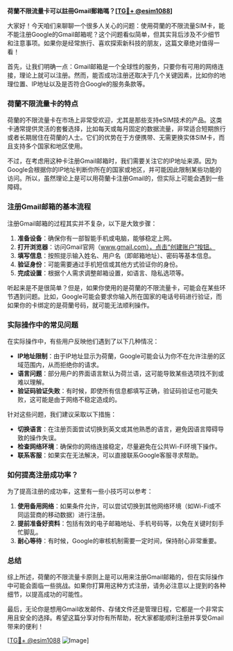 **荷蘭不限流量卡可以註冊Gmail郵箱嗎？[[TG💪+ @esim1088](https://t.me/s/esim1088)]**

大家好！今天咱们来聊聊一个很多人关心的问题：使用荷蘭的不限流量SIM卡，能不能注册Google的Gmail邮箱呢？这个问题看似简单，但其实背后涉及不少细节和注意事项。如果你是经常旅行、喜欢探索新科技的朋友，这篇文章绝对值得一看！

首先，让我们明确一点：Gmail邮箱是一个全球性的服务，只要你有可用的网络连接，理论上就可以注册。然而，能否成功注册还取决于几个关键因素，比如你的地理位置、IP地址以及是否符合Google的服务条款等。

### 荷蘭不限流量卡的特点

荷蘭的不限流量卡在市场上非常受欢迎，尤其是那些支持eSIM技术的产品。这类卡通常提供灵活的套餐选择，比如每天或每月固定的数据流量，非常适合短期旅行或者长期居住在荷蘭的人士。它们的优势在于方便携带、无需更换实体SIM卡，而且支持多个国家和地区使用。

不过，在考虑用这种卡注册Gmail邮箱时，我们需要关注它的IP地址来源。因为Google会根据你的IP地址判断你所在的国家或地区，并可能因此限制某些功能的访问。所以，虽然理论上是可以用荷蘭卡注册Gmail的，但实际上可能会遇到一些障碍。

### 注册Gmail邮箱的基本流程

注册Gmail邮箱的过程其实并不复杂，以下是大致步骤：

1. **准备设备**：确保你有一部智能手机或电脑，能够稳定上网。
2. **打开浏览器**：访问Gmail官网（www.gmail.com），点击“创建账户”按钮。
3. **填写信息**：按照提示输入姓名、用户名（即邮箱地址）、密码等基本信息。
4. **验证身份**：可能需要通过手机短信或其他方式验证你的身份。
5. **完成设置**：根据个人需求调整邮箱设置，如语言、隐私选项等。

听起来是不是很简单？但是，如果你使用的是荷蘭的不限流量卡，可能会在某些环节遇到问题。比如，Google可能会要求你输入所在国家的电话号码进行验证，而如果你的卡绑定的是荷蘭号码，就可能无法顺利操作。

### 实际操作中的常见问题

在实际操作中，有些用户反映他们遇到了以下几种情况：

- **IP地址限制**：由于IP地址显示为荷蘭，Google可能会认为你不在允许注册的区域范围内，从而拒绝你的请求。
- **语言问题**：部分用户的界面语言默认为荷兰语，这可能导致某些选项找不到或难以理解。
- **验证码验证失败**：有时候，即使所有信息都填写正确，验证码验证也可能失败，这可能是由于网络不稳定造成的。

针对这些问题，我们建议采取以下措施：

- **切换语言**：在注册页面尝试切换到英文或其他熟悉的语言，避免因语言障碍导致的操作失误。
- **检查网络环境**：确保你的网络连接稳定，尽量避免在公共Wi-Fi环境下操作。
- **联系客服**：如果实在无法解决，可以直接联系Google客服寻求帮助。

### 如何提高注册成功率？

为了提高注册的成功率，这里有一些小技巧可以参考：

1. **使用备用网络**：如果条件允许，可以尝试切换到其他网络环境（如Wi-Fi或不同运营商的移动数据）进行注册。
2. **提前准备好资料**：包括有效的电子邮箱地址、手机号码等，以免在关键时刻手忙脚乱。
3. **耐心等待**：有时候，Google的审核机制需要一定时间，保持耐心非常重要。

### 总结

综上所述，荷蘭的不限流量卡原则上是可以用来注册Gmail邮箱的，但在实际操作中可能会面临一些挑战。如果你打算用这种方式注册，请务必注意以上提到的各种细节，以提高成功的可能性。

最后，无论你是想用Gmail收发邮件、存储文件还是管理日程，它都是一个非常实用且安全的选择。希望这篇分享对你有所帮助，祝大家都能顺利注册并享受Gmail带来的便利！

[[TG💪+ @esim1088](https://t.me/s/esim1088) ![Image](https://i.postimg.cc/4NQfJmqS/Snipaste-2025-05-13-00-14-12.png)]